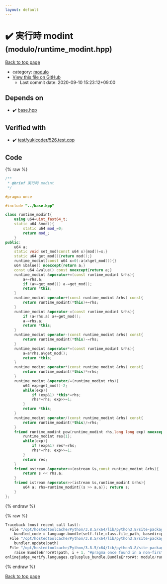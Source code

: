 ```yaml
---
layout: default
---
```


<!-- mathjax config similar to math.stackexchange -->
<script type="text/javascript" async
  src="https://cdnjs.cloudflare.com/ajax/libs/mathjax/2.7.5/MathJax.js?config=TeX-MML-AM_CHTML">
</script>
<script type="text/x-mathjax-config">
  MathJax.Hub.Config({
    TeX: { equationNumbers: { autoNumber: "AMS" }},
    tex2jax: {
      inlineMath: [ ['$','$'] ],
      processEscapes: true
    },
    "HTML-CSS": { matchFontHeight: false },
    displayAlign: "left",
    displayIndent: "2em"
  });
</script>

<script type="text/javascript" src="https://cdnjs.cloudflare.com/ajax/libs/jquery/3.4.1/jquery.min.js"></script>
<script src="https://cdn.jsdelivr.net/npm/jquery-balloon-js@1.1.2/jquery.balloon.min.js" integrity="sha256-ZEYs9VrgAeNuPvs15E39OsyOJaIkXEEt10fzxJ20+2I=" crossorigin="anonymous"></script>
<script type="text/javascript" src="../../assets/js/copy-button.js"></script>
<link rel="stylesheet" href="../../assets/css/copy-button.css" />


# :heavy_check_mark: 実行時 modint <small>(modulo/runtime_modint.hpp)</small>

<a href="../../index.html">Back to top page</a>

* category: <a href="../../index.html#5dcb4a1ea5a35da52691d50c8313c333">modulo</a>
* <a href="{{ site.github.repository_url }}/blob/master/modulo/runtime_modint.hpp">View this file on GitHub</a>
    - Last commit date: 2020-09-10 15:23:12+09:00




## Depends on

* :heavy_check_mark: <a href="../base.hpp.html">base.hpp</a>


## Verified with

* :heavy_check_mark: <a href="../../verify/test/yukicoder/526.test.cpp.html">test/yukicoder/526.test.cpp</a>


## Code

<a id="unbundled"></a>
{% raw %}
```cpp
/**
 * @brief 実行時 modint
 */

#pragma once

#include "../base.hpp"

class runtime_modint{
    using u64=uint_fast64_t;
    static u64 &mod(){
        static u64 mod_=0;
        return mod_;
    }
public:
    u64 a;
    static void set_mod(const u64 x){mod()=x;}
    static u64 get_mod(){return mod();}
    runtime_modint(const u64 x=0):a(x%get_mod()){}
    u64 &balue() noexcept{return a;}
    const u64 &value() const noexcept{return a;}
    runtime_modint &operator+=(const runtime_modint &rhs){
        a+=rhs.a;
        if (a>=get_mod()) a-=get_mod();
        return *this;
    }
    runtime_modint operator+(const runtime_modint &rhs) const{
        return runtime_modint(*this)+=rhs;
    }
    runtime_modint &operator-=(const runtime_modint &rhs){
        if (a<rhs.a) a+=get_mod();
        a-=rhs.a;
        return *this;
    }
    runtime_modint operator-(const runtime_modint &rhs) const{
        return runtime_modint(*this)-=rhs;
    }
    runtime_modint &operator*=(const runtime_modint &rhs){
        a=a*rhs.a%get_mod();
        return *this;
    }
    runtime_modint operator*(const runtime_modint &rhs) const{
        return runtime_modint(*this)*=rhs;
    }
    runtime_modint &operator/=(runtime_modint rhs){
        u64 exp=get_mod()-2;
        while(exp){
            if (exp&1) *this*=rhs;
            rhs*=rhs; exp>>=1;
        }
        return *this;
    }
    runtime_modint operator/(const runtime_modint &rhs) const{
        return runtime_modint(*this)/=rhs;
    }
    friend runtime_modint pow(runtime_modint rhs,long long exp) noexcept{
        runtime_modint res{1};
        while(exp){
            if (exp&1) res*=rhs;
            rhs*=rhs; exp>>=1;
        }
        return res;
    }
    friend ostream &operator<<(ostream &s,const runtime_modint &rhs){
        return s << rhs.a;
    }
    friend istream &operator>>(istream &s,runtime_modint &rhs){
        u64 a; rhs=runtime_modint{(s >> a,a)}; return s;
    }
};
```
{% endraw %}

<a id="bundled"></a>
{% raw %}
```cpp
Traceback (most recent call last):
  File "/opt/hostedtoolcache/Python/3.8.5/x64/lib/python3.8/site-packages/onlinejudge_verify/docs.py", line 349, in write_contents
    bundled_code = language.bundle(self.file_class.file_path, basedir=pathlib.Path.cwd())
  File "/opt/hostedtoolcache/Python/3.8.5/x64/lib/python3.8/site-packages/onlinejudge_verify/languages/cplusplus.py", line 185, in bundle
    bundler.update(path)
  File "/opt/hostedtoolcache/Python/3.8.5/x64/lib/python3.8/site-packages/onlinejudge_verify/languages/cplusplus_bundle.py", line 310, in update
    raise BundleErrorAt(path, i + 1, "#pragma once found in a non-first line")
onlinejudge_verify.languages.cplusplus_bundle.BundleErrorAt: modulo/runtime_modint.hpp: line 5: #pragma once found in a non-first line

```
{% endraw %}

<a href="../../index.html">Back to top page</a>

